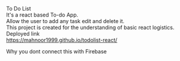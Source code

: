 To Do List  </br>
It's a react based To-do App. </br>
Allow the user to add any task edit and delete it. </br>
This project is created for the understanding of basic react logistics. </br>
Deployed link  </br>
https://mahnoor1999.github.io/todolist-react/

Why you dont connect this with Firebase
